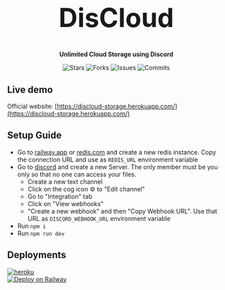 <h1 align="center" style="font-size: 60px">DisCloud</h1>

<p align="center"><strong>Unlimited Cloud Storage using Discord</strong></p>

<p align="center">
  <img alt="Stars" src="https://badgen.net/github/stars/napthedev/discloud">
  <img alt="Forks" src="https://badgen.net/github/forks/napthedev/discloud">
  <img alt="Issues" src="https://badgen.net/github/issues/napthedev/discloud">
  <img alt="Commits" src="https://badgen.net/github/commits/napthedev/discloud">
</p>

## Live demo

Official website: [https://discloud-storage.herokuapp.com/](https://discloud-storage.herokuapp.com/)

## Setup Guide

- Go to [railway.app](https://railway.app/) or [redis.com](https://redis.com/) and create a new redis instance. Copy the connection URL and use as `REDIS_URL` environment variable
- Go to [discord](https://discord.com/) and create a new Server. The only member must be you only so that no one can access your files.
  - Create a new text channel
  - Click on the cog icon ⚙️ to "Edit channel"
  - Go to "Integration" tab
  - Click on "View webhooks"
  - "Create a new webhook" and then "Copy Webhook URL". Use that URL as `DISCORD_WEBHOOK_URL` environment variable
- Run `npm i`
- Run `npm run dev`

## Deployments

[![heroku](https://www.herokucdn.com/deploy/button.svg)](https://www.heroku.com/deploy/?template=https://github.com/napthedev/discloud)  
[![Deploy on Railway](https://railway.app/button.svg)](https://railway.app/new/template/swgNkC?referralCode=YiZaHP)
